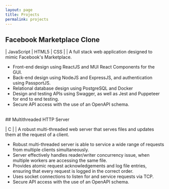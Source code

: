 ```yaml
---
layout: page
title: Projects
permalink: projects
---
```



## Facebook Marketplace Clone

| JavaScript | HTML5 | CSS |
| A full stack web application designed to mimic Facebook's Marketplace.

*  Front-end design using ReactJS and MUI React Components for the GUI. 
*  Back-end design using NodeJS and ExpressJS, and authentication using PassportJS. 
*  Relational database design using PostgreSQL and Docker 
*  Design and testing APIs using Swagger, as well as Jest and Puppeteer for end to end testing. 
*  Secure API access with the use of an OpenAPI schema. 

<br/>
## Multithreaded HTTP Server

| C |
| A robust multi-threaded web server that serves files and updates them at the request of a client.

*  Robust multi-threaded server is able to service a wide range of requests from multiple clients simultaneously.
*  Server effectively handles reader/writer concurrency issue, when multiple workers are accessing the same file.
*  Provides atomic request acknowledgements and log file entries, ensuring that every request is logged in the correct order.
*  Uses socket connections to listen for and service requests via TCP.
*  Secure API access with the use of an OpenAPI schema. 
